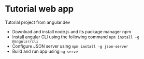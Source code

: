 <h1>Tutorial web app</h1>
Tutorial project from angular.dev 
<ul>
<li>Download and install node.js and its package manager npm</li>
<li>Install angular CLI using the following command <code>npm install -g @angular/cli</code></li>
<li>Configure JSON server using <code>npm install -g json-server</code>
<li>Build and run app using  <code>ng serve </code>
